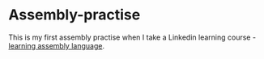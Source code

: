 # Assembly-practise
This is my first assembly practise when I take a Linkedin learning course - [learning assembly language](https://www.linkedin.com/learning/learning-assembly-language).
